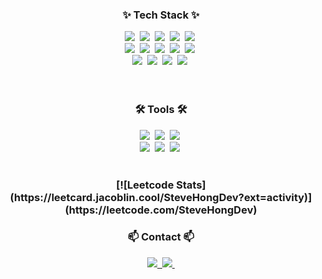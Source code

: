 <!--내용 부분-->
<h3 align="center">✨ Tech Stack ✨</h3>
<div align="center">
  <img src="https://img.shields.io/badge/apachespark-e25a1c.svg?style=for-the-badge&logo=react&logoColor=white" />&nbsp
  <img src="https://img.shields.io/badge/apachekafka-231f20.svg?style=for-the-badge&logo=javascript&logoColor=white" />&nbsp
  <img src="https://img.shields.io/badge/apacheairflow-017cee.svg?style=for-the-badge&logo=javascript&logoColor=white" />&nbsp
  <img src="https://img.shields.io/badge/snowflake-29b5e8.svg?style=for-the-badge&logo=html5&logoColor=white" />&nbsp
  <img src="https://img.shields.io/badge/docker-2496ed.svg?style=for-the-badge&logo=html5&logoColor=white" />&nbsp
</div>

<div align="center">
  <img src="https://img.shields.io/badge/dbt-ff694b?style=for-the-badge&logo=styled-components&logoColor=white" />&nbsp
  <img src="https://img.shields.io/badge/elasticsearch-005571.svg?style=for-the-badge&logo=tailwind-css&logoColor=white" />&nbsp
  <img src="https://img.shields.io/badge/databricks-ff3621.svg?style=for-the-badge&logo=css3&logoColor=white" />&nbsp
  <img src="https://img.shields.io/badge/fastapi-009688.svg?style=for-the-badge&logo=css3&logoColor=white" />&nbsp
  <img src="https://img.shields.io/badge/streamlit-ff4b4b.svg?style=for-the-badge&logo=css3&logoColor=white" />&nbsp
</div>

<div align="center">
  <img src="https://img.shields.io/badge/python-3670A0?style=for-the-badge&logo=python&logoColor=ffdd54" />&nbsp
  <img src="https://img.shields.io/badge/pandas-150458.svg?style=for-the-badge&logo=pandas&logoColor=white" />&nbsp
  <img src="https://img.shields.io/badge/numpy-4d77cf.svg?style=for-the-badge&logo=numpy&logoColor=white" />&nbsp
  <img src="https://img.shields.io/badge/scikitlearn-f7931e.svg?style=for-the-badge&logo=scikitlearn&logoColor=white" />&nbsp
</div>

<br>
<!--
<h3 align="center">📚 Studying 📚</h3>
<div align="center">
  <img src="https://img.shields.io/badge/typescript-007ACC.svg?style=for-the-badge&logo=typescript&logoColor=white" />&nbsp
  <img src="https://img.shields.io/badge/React%20Query-FF4154?style=for-the-badge&logo=react%20query&logoColor=white" />&nbsp
  <img src="https://img.shields.io/badge/Recoil-3578E5?style=for-the-badge&logo=recoil&logoColor=white" />&nbsp
</div> -->

<br>

<h3 align="center">🛠 Tools 🛠</h3>
<div align="center">
  <img src="https://img.shields.io/badge/git-F05033.svg?style=for-the-badge&logo=git&logoColor=white" />&nbsp
  <img src="https://img.shields.io/badge/github-181717.svg?style=for-the-badge&logo=github&logoColor=white" />&nbsp
  <img src="https://img.shields.io/badge/Notion-F3F3F3.svg?style=for-the-badge&logo=notion&logoColor=black" />&nbsp
</div>

<div align="center">
  <img src="https://img.shields.io/badge/pycharm-000000.svg?style=for-the-badge&logo=visual-studio-code&logoColor=white" />&nbsp
  <img src="https://img.shields.io/badge/jupyter-2C2C32.svg?style=for-the-badge&logo=jupyter&logoColor=F37726" />&nbsp
  <img src="https://img.shields.io/badge/intellijidea-000000.svg?style=for-the-badge&logo=googlecolab&logoColor=white" />&nbsp
</div>

<br>

<h3 align="center"> [![Leetcode Stats](https://leetcard.jacoblin.cool/SteveHongDev?ext=activity)](https://leetcode.com/SteveHongDev) </h3>

<h3 align="center">📫 Contact 📫</h3>
<div align="center">
  <a href="https://velog.io/@oka1313">
    <img src="https://img.shields.io/badge/Velog-1EBC8F?style=for-the-badge&logo=velog&logoColor=white" />&nbsp
  </a>
  <a href="mailto:oka1313@gmail.com">
    <img
      src="https://img.shields.io/badge/oka1313@gmail.com-D14836?style=for-the-badge&logo=gmail&logoColor=white"/>&nbsp
  </a>
</div>

